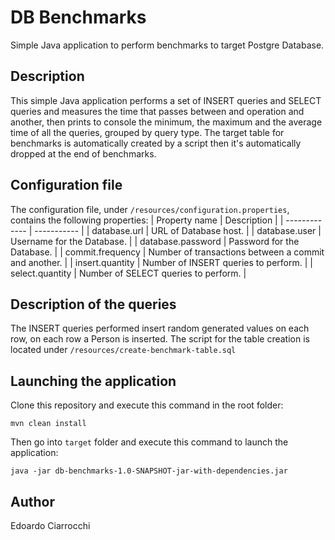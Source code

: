 # DB Benchmarks
Simple Java application to perform benchmarks to target Postgre Database.

## Description
This simple Java application performs a set of INSERT queries and SELECT queries and measures the time that passes between and operation and another, then prints to console the minimum, the maximum and the average time of all the queries, grouped by query type. The target table for benchmarks is automatically created by a script then it's automatically dropped at the end of benchmarks.

## Configuration file
The configuration file, under `/resources/configuration.properties`, contains the following properties:
| Property name | Description |
| ------------- | ----------- |
| database.url | URL of Database host. |
| database.user | Username for the Database. |
| database.password | Password for the Database. |
| commit.frequency | Number of transactions between a commit and another. |
| insert.quantity | Number of INSERT queries to perform. |
| select.quantity | Number of SELECT queries to perform. |

## Description of the queries
The INSERT queries performed insert random generated values on each row, on each row a Person is inserted.
The script for the table creation is located under `/resources/create-benchmark-table.sql`

## Launching the application
Clone this repository and execute this command in the root folder:
```
mvn clean install
```
Then go into `target` folder and execute this command to launch the application:
```
java -jar db-benchmarks-1.0-SNAPSHOT-jar-with-dependencies.jar
```

## Author

Edoardo Ciarrocchi